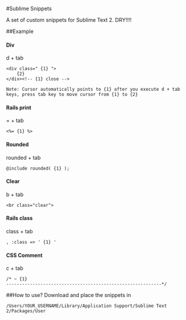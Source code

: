 #Sublime Snippets

A set of custom snippets for Sublime Text 2. DRY!!!!


##Example


#### Div
d + tab
	
	<div class=" {1} ">
		{2}
	</div><!-- {1} close -->
	
	Note: Cursor automatically points to {1} after you execute d + tab keys, press tab key to move cursor from {1} to {2}

#### Rails print
= + tab

	<%= {1} %>

#### Rounded 
rounded + tab

	@include rounded( {1} );

#### Clear
b + tab
	
	<br class="clear">


#### Rails class
class + tab
	
	, :class => ' {1} '

#### CSS Comment
c + tab

	/* ~ {1}
	-----------------------------------------------------------*/
	
##How to use?
Download and place the snippets in
	
	/Users/YOUR_USERNAME/Library/Application Support/Sublime Text 2/Packages/User




